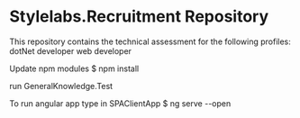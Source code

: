 # Stylelabs.Recruitment Repository #

This repository contains the technical assessment for the following profiles:
dotNet developer
web developer


Update npm modules
$ npm install 


run GeneralKnowledge.Test


To run angular app 
type in  SPAClientApp
$ ng serve --open



